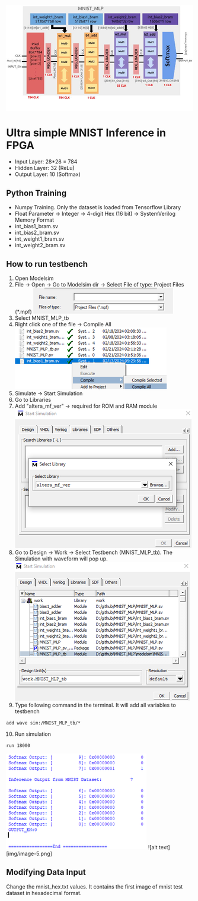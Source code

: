 ![alt text](<img/Untitled presentation.jpg>)
# Ultra simple MNIST Inference in FPGA 
- Input Layer: 28*28 = 784
- Hidden Layer: 32 (ReLu) 
- Output Layer: 10 (Softmax)  

## Python Training 
- Numpy Training. Only the dataset is loaded from Tensorflow Library 
- Float Parameter -> Integer -> 4-digit Hex (16 bit) -> SystemVerilog Memory Format
- int_bias1_bram.sv
- int_bias2_bram.sv
- int_weight1_bram.sv
- int_weight2_bram.sv


## How to run testbench 
1. Open Modelsim 
2. File -> Open -> Go to Modelsim dir -> Select File of type: Project Files (*.mpf)
![alt text](img/image.png)
3. Select MNIST_MLP_tb 
4. Right click one of the file -> Compile All
![alt text](img/image-1.png)
5. Simulate -> Start Simulation  
6. Go to Libraries 
7. Add "altera_mf_ver" -> required for ROM and RAM module 
![alt text](img/image-2.png)
8. Go to Design -> Work -> Select Testbench (MNIST_MLP_tb). The Simulation with waveform will pop up.
![](img/image-3.png)
9. Type following command in the terminal. It will add all variables to testbench
```
add wave sim:/MNIST_MLP_tb/* 
```
10. Run simulation 
```
run 18000
```
![alt text](img/image-4.png)
![alt text][img/image-5.png]

## Modifying Data Input 
Change the mnist_hex.txt values. It contains the first image of mnist test dataset in hexadecimal format. 

